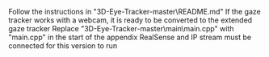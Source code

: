 Follow the instructions in "3D-Eye-Tracker-master\README.md"
If the gaze tracker works with a webcam, it is ready to be converted to the extended gaze tracker
Replace "3D-Eye-Tracker-master\main\main.cpp" with "main.cpp" in the start of the appendix
RealSense and IP stream must be connected for this version to run